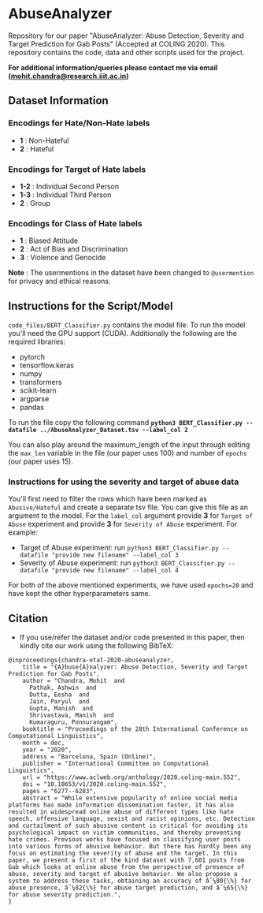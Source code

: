 # AbuseAnalyzer
Repository for our paper "AbuseAnalyzer: Abuse Detection, Severity and Target Prediction for Gab Posts" (Accepted at COLING 2020). This repository contains the code, data and other scripts used for the project.

**For additional information/queries please contact me via email (mohit.chandra@research.iiit.ac.in)**

## Dataset Information

### Encodings for Hate/Non-Hate labels
* **1** : Non-Hateful
* **2** : Hateful

### Encodings for Target of Hate labels
* **1-2** : Individual Second Person
* **1-3** : Individual Third Person
* **2** : Group

### Encodings for Class of Hate labels
* **1** : Biased Attitude
* **2** : Act of Bias and Discrimination
* **3** : Violence and Genocide

**Note** : The usermentions in the dataset have been changed to `@usermention` for privacy and ethical reasons.

## Instructions for the Script/Model

`code_files/BERT_Classifier.py` contains the model file. To run the model you'll need the GPU support (CUDA). Additionally the following are the required libraries:
* pytorch
* tensorflow.keras
* numpy
* transformers
* scikit-learn
* argparse
* pandas

To run the file copy the following command **`python3 BERT_Classifier.py --datafile ../AbuseAnalyzer_Dataset.tsv --label_col 2`**

You can also play around the maximum_length of the input through editing the `max_len` variable in the file (our paper uses 100) and number of `epochs` (our paper uses 15).

### Instructions for using the severity and target of abuse data

You'll first need to filter the rows which have been marked as `Abusive/Hateful` and create a separate tsv file. You can give this file as an argument to the model. For the `label_col` argument provide **3** for `Target of Abuse` experiment and provide **3** for `Severity of Abuse` experiment. For example:

* Target of Abuse experiment: run `python3 BERT_Classifier.py --datafile "provide new filename" --label_col 3`
* Severity of Abuse experiment: run `python3 BERT_Classifier.py --datafile "provide new filename" --label_col 4`

For both of the above mentioned experiments, we have used `epochs=20` and have kept the other hyperparameters same.

## Citation

* If you use/refer the dataset and/or code presented in this paper, then kindly cite our work using the following BibTeX:

```
@inproceedings{chandra-etal-2020-abuseanalyzer,
    title = "{A}buse{A}nalyzer: Abuse Detection, Severity and Target Prediction for Gab Posts",
    author = "Chandra, Mohit  and
      Pathak, Ashwin  and
      Dutta, Eesha  and
      Jain, Paryul  and
      Gupta, Manish  and
      Shrivastava, Manish  and
      Kumaraguru, Ponnurangam",
    booktitle = "Proceedings of the 28th International Conference on Computational Linguistics",
    month = dec,
    year = "2020",
    address = "Barcelona, Spain (Online)",
    publisher = "International Committee on Computational Linguistics",
    url = "https://www.aclweb.org/anthology/2020.coling-main.552",
    doi = "10.18653/v1/2020.coling-main.552",
    pages = "6277--6283",
    abstract = "While extensive popularity of online social media platforms has made information dissemination faster, it has also resulted in widespread online abuse of different types like hate speech, offensive language, sexist and racist opinions, etc. Detection and curtailment of such abusive content is critical for avoiding its psychological impact on victim communities, and thereby preventing hate crimes. Previous works have focused on classifying user posts into various forms of abusive behavior. But there has hardly been any focus on estimating the severity of abuse and the target. In this paper, we present a first of the kind dataset with 7,601 posts from Gab which looks at online abuse from the perspective of presence of abuse, severity and target of abusive behavior. We also propose a system to address these tasks, obtaining an accuracy of âˆ¼80{\%} for abuse presence, âˆ¼82{\%} for abuse target prediction, and âˆ¼65{\%} for abuse severity prediction.",
}
```



